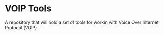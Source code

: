 # VOIP Tools

A repository that will hold a set of tools for workin with Voice Over Internet Protocol (VOIP) 

